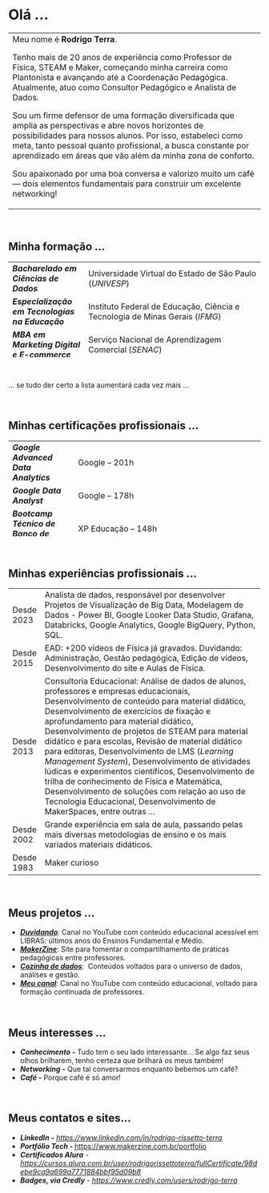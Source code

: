 <h1>Olá ...</h1>
<table style="border-collapse: collapse; width: 100%;">
<tbody>
<tr>
<td style="width: 75%;">Meu nome é <strong>Rodrigo Terra</strong>.

Tenho mais de 20 anos de experiência como Professor de Física, STEAM e Maker, começando minha carreira como Plantonista e avançando até a Coordenação Pedagógica. Atualmente, atuo como Consultor Pedagógico e Analista de Dados.

Sou um firme defensor de uma formação diversificada que amplia as perspectivas e abre novos horizontes de possibilidades para nossos alunos. Por isso, estabeleci como meta, tanto pessoal quanto profissional, a busca constante por aprendizado em áreas que vão além da minha zona de conforto.

Sou apaixonado por uma boa conversa e valorizo muito um café — dois elementos fundamentais para construir um excelente networking!</td>
</tr>
</tbody>
</table>
&nbsp;
<h2><b>Minha formação ... </b></h2>
<table style="border-collapse: collapse; width: 100%; height: 190px;">
<tbody>
<tr style="height: 24px;">
<td style="width: 30.1095%; height: 24px;"><b><em>Bacharelado em Ciências de Dados</em></b></td>
<td style="width: 69.8906%; height: 24px;">Universidade Virtual do Estado de São Paulo (<i>UNIVESP</i>)</td>
</tr>
<tr style="height: 24px;">
<td style="width: 30.1095%; height: 24px;"><b><em>Especialização em Tecnologias na Educação</em></b></td>
<td style="width: 69.8906%; height: 24px;">Instituto Federal de Educação, Ciência e Tecnologia de Minas Gerais (<em>IFMG</em>)</td>
</tr>
<tr style="height: 22px;">
<td style="width: 30.1095%; height: 22px;"><b><em>MBA em Marketing Digital e E-commerce</em></b></td>
<td style="width: 69.8906%; height: 22px;">Serviço Nacional de Aprendizagem Comercial (<em>SENAC</em>)</td>
</tr>
<tr style="height: 24px;">
<td style="width: 30.1095%; height: 24px;"><b><em>MBA em Engenharia Financeira</em></b></td>
<td style="width: 69.8906%; height: 24px;">Programa de Educação Continuada da Escola Politécnica da USP (<em>PECE</em>-<wbr /><em>Poli</em>)</td>
</tr>
<tr style="height: 24px;">
<td style="width: 30.1095%; height: 24px;"><b><em>Licenciatura em Física</em></b></td>
<td style="width: 69.8906%; height: 24px;">Instituto de Física da Universidade de São Paulo (<em>IF-USP</em>)</td>
</tr>
<tr style="height: 24px;">
<td style="width: 30.1095%; height: 24px;"><b><em>Técnico em Mecatrônica</em></b></td>
<td style="width: 69.8906%; height: 24px;">Escola Técnica Estadual Lauro Gomes (<em>ETEC-LG</em>)</td>
</tr>
</tbody>
</table>
&nbsp;

... se tudo der certo a lista aumentará cada vez mais ...

&nbsp;
<h2><b>Minhas certificações profissionais ... </b></h2>
<table style="border-collapse: collapse; width: 100%; height: 190px;">
<tbody>
<tr style="height: 24px;">
<td style="width: 26.0486%; height: 24px;"><b><em>Google Advanced Data Analytics</em></b></td>
<td style="width: 73.9515%; height: 24px;">Google – 201h</td>
</tr>
<tr style="height: 24px;">
<td style="width: 26.0486%; height: 24px;"><em><strong>Google Data Analyst</strong></em></td>
<td style="width: 73.9515%; height: 24px;">Google – 178h</td>
</tr>
<tr style="height: 22px;">
<td style="width: 26.0486%; height: 22px;"><em><strong>Bootcamp Técnico de Banco de Dados</strong></em></td>
<td style="width: 73.9515%; height: 22px;">XP Educação – 148h</td>
</tr>
<tr style="height: 24px;">
<td style="width: 26.0486%; height: 24px;"><b><em>Formação Data Science</em></b></td>
<td style="width: 73.9515%; height: 24px;">Alura – 102h</td>
</tr>
<tr style="height: 24px;">
<td style="width: 26.0486%; height: 24px;"><b><i>Data Analytics</i></b></td>
<td style="width: 73.9515%; height: 24px;">Digital House – 140h</td>
</tr>
<tr style="height: 24px;">
<td style="width: 26.0486%; height: 24px;"><b><i>IBM Data Analyst</i></b></td>
<td style="width: 73.9515%; height: 24px;">IBM – 148h</td>
</tr>
<tr>
<td style="width: 26.0486%;"><b><i>Google Project Management</i></b></td>
<td style="width: 73.9515%;">Google – 140h</td>
</tr>
<tr>
<td style="width: 26.0486%;"><b><i>Bootcamp - Cientista de Dados</i></b></td>
<td style="width: 73.9515%;">XP Educação (Antigo IGTI) – 148h</td>
</tr>
</tbody>
</table>
&nbsp;
<h2><b>Minhas experiências profissionais ...</b></h2>
<table style="width: 100%;">
<tbody>
<tr>
<td style="width: 10.4424%;">Desde 2023</td>
<td style="width: 88.9776%;">Analista de dados, responsável por desenvolver Projetos de Visualização de Big Data, Modelagem de Dados - Power BI, Google Looker Data Studio, Grafana, Databricks, Google Analytics, Google BigQuery, Python, SQL.</td>
</tr>
<tr>
<td style="width: 10.4424%;">Desde 2015</td>
<td style="width: 88.9776%;">EAD: +200 vídeos de Física já gravados. Duvidando: Administração, Gestão pedagógica, Edição de vídeos, Desenvolvimento do site e Aulas de Física.</td>
</tr>
<tr>
<td style="width: 10.4424%;">Desde 2013</td>
<td style="width: 88.9776%;">Consultoria Educacional: Análise de dados de alunos, professores e empresas educacionais, Desenvolvimento de conteúdo para material didático, Desenvolvimento de exercícios de fixação e aprofundamento para material didático, Desenvolvimento de projetos de STEAM para material didático e para escolas, Revisão de material didático para editoras, Desenvolvimento de LMS (<em>Learning Management System</em>), Desenvolvimento de atividades lúdicas e experimentos científicos, Desenvolvimento de trilha de conhecimento de Física e Matemática, Desenvolvimento de soluções com relação ao uso de Tecnologia Educacional, Desenvolvimento de MakerSpaces, entre outras ...</td>
</tr>
<tr>
<td style="width: 10.4424%;">Desde 2002</td>
<td style="width: 88.9776%;">Grande experiência em sala de aula, passando pelas mais diversas metodologias de ensino e os mais variados materiais didáticos.</td>
</tr>
<tr>
<td style="width: 10.4424%;">Desde 1983</td>
<td style="width: 88.9776%;">Maker curioso</td>
</tr>
</tbody>
</table>
&nbsp;
<h2><b>Meus projetos ...</b></h2>
<ul>
 	<li><b><em><a href="https://www.youtube.com/channel/UCGloIrjJ2Hadenqc1YcQT0A?sub_confirmation=1" target="_blank" rel="noopener noreferrer">Duvidando</a></em></b>: Canal no YouTube com conteúdo educacional acessível em LIBRAS: últimos anos do Ensinos Fundamental e Médio.</li>
 	<li><b><em><a href="https://www.makerzine.com.br/" target="_blank" rel="noopener noreferrer">MakerZine</a></em></b>: Site para fomentar o compartilhamento de práticas pedagógicas entre professores.</li>
 	<li><em><b><a href="https://www.makerzine.com.br/cozinha-de-dados/" target="_blank" rel="noopener noreferrer">Cozinha de dados</a></b></em>:  Conteúdos voltados para o universo de dados, análises e gestão.</li>
 	<li><b><em><a href="https://www.youtube.com/channel/UCZIdVI9NbgYE1YIEpM0Wnmw?sub_confirmation=1" target="_blank" rel="noopener noreferrer">Meu canal</a></em></b>: Canal no YouTube com conteúdo educacional, voltado para formação continuada de professores.</li>
</ul>
&nbsp;
<h2><b>Meus interesses ...
</b></h2>
<ul>
 	<li><em><b>Conhecimento -</b></em> Tudo tem o seu lado interessante... Se algo faz seus olhos brilharem, tenho certeza que brilhará os meus também!</li>
 	<li><em><b>Networking -</b> </em>Que tal conversarmos enquanto bebemos um café?</li>
 	<li><em><b>Café -</b> </em>Porque café é só amor!</li>
</ul>
&nbsp;
<h2><b>Meus contatos e sites...</b></h2>
<ul>
 	<li><em><b>LinkedIn -</b></em> <a href="https://www.linkedin.com/in/rodrigo-rissetto-terra" target="_blank" rel="nofollow noopener noreferrer"><span style="text-decoration: underline;"><em>https://www.linkedin.com/in/rodrigo-rissetto-terra</em></span></a></li>
 	<li><em><strong>Portfólio Tech - </strong></em><a href="https://www.makerzine.com.br/portfolio" target="_blank" rel="nofollow noopener noreferrer"><span style="text-decoration: underline;">https://www.makerzine.com.br/portfolio</span></a></li>
 	<li><em><strong>Certificados Alura</strong></em> - <a href="https://cursos.alura.com.br/user/rodrigorissettoterra/fullCertificate/98debe9ca9a699a7771884bbf95d09b8" target="_blank" rel="nofollow noopener noreferrer"><span style="text-decoration: underline;"><em>https://cursos.alura.com.br/user/rodrigorissettoterra/fullCertificate/98debe9ca9a699a7771884bbf95d09b8</em></span></a></li>
 	<li><em><strong>Badges, via Credly</strong></em> - <a href="https://www.credly.com/users/rodrigo-terra" target="_blank" rel="nofollow noopener noreferrer"><span style="text-decoration: underline;"><em>https://www.credly.com/users/rodrigo-terra</em></span></a></li>
</ul>
&nbsp;
